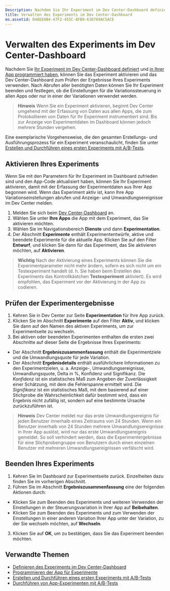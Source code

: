 ```yaml
---
Description: Nachdem Sie Ihr Experiment im Dev Center-Dashboard definiert und in Ihrer App programmiert haben, können Sie das Experiment aktivieren und das Dev Center-Dashboard zum Prüfen der Ergebnisse Ihres Experiments verwenden.
title: Verwalten des Experiments im Dev Center-Dashboard
ms.assetid: D48EE0B4-47F2-455C-8FB9-630769AC5ACE
---
```


# Verwalten des Experiments im Dev Center-Dashboard

Nachdem Sie [Ihr Experiment im Dev Center-Dashboard definiert](define-your-experiment-in-the-dev-center-dashboard.md) und [in Ihrer App programmiert haben](code-your-experiment-in-your-app.md), können Sie das Experiment aktivieren und das Dev Center-Dashboard zum Prüfen der Ergebnisse Ihres Experiments verwenden. Nach Abrufen aller benötigten Daten können Sie Ihr Experiment beenden und festlegen, ob die Einstellungen für die Variationssteuerung in allen Apps oder nur in einer der Variationen verwendet werden.

> **Hinweis** Wenn Sie ein Experiment aktivieren, beginnt Dev Center umgehend mit der Erfassung von Daten aus allen Apps, die zum Protokollieren von Daten für Ihr Experiment instrumentiert sind. Bis zur Anzeige von Experimentdaten im Dashboard können jedoch mehrere Stunden vergehen.

Eine exemplarische Vorgehensweise, die den gesamten Erstellungs- und Ausführungsprozess für ein Experiment veranschaulicht, finden Sie unter [Erstellen und Durchführen eines ersten Experiments mit A/B-Tests](create-and-run-your-first-experiment-with-a-b-testing.md).

## Aktivieren Ihres Experiments

Wenn Sie mit den Parametern für Ihr Experiment im Dashboard zufrieden sind und den App-Code aktualisiert haben, können Sie Ihr Experiment aktivieren, damit mit der Erfassung der Experimentdaten aus Ihrer App begonnen wird. Wenn das Experiment aktiv ist, kann Ihre App Variationseinstellungen abrufen und Anzeige- und Umwandlungsereignisse im Dev Center melden.

1. Melden Sie sich beim [Dev Center-Dashboard](https://dev.windows.com/overview) an.
2. Wählen Sie unter **Ihre Apps** die App mit dem Experiment, das Sie aktivieren möchten.
3. Wählen Sie im Navigationsbereich **Dienste** und dann **Experimentation**.
4. Der Abschnitt **Experimente** enthält Experimententwürfe, aktive und beendete Experimente für die aktuelle App. Klicken Sie auf den Filter **Entwurf**, und klicken Sie dann für das Experiment, das Sie aktivieren möchten, auf **Aktivieren**.

> **Wichtig** Nach der Aktivierung eines Experiments können Sie die Experimentparameter nicht mehr ändern, sofern es sich nicht um ein Testexperiment handelt (d. h. Sie haben beim Erstellen des Experiments das Kontrollkästchen **Testexperiment** aktiviert). Es wird empfohlen, das Experiment vor der Aktivierung in der App zu codieren.


## Prüfen der Experimentergebnisse

1. Kehren Sie in Dev Center zur Seite **Experimentation** für Ihre App zurück.
2. Klicken Sie im Abschnitt **Experimente** auf den Filter **Aktiv**, und klicken Sie dann auf den Namen des aktiven Experiments, um zur Experimentseite zu wechseln.
3. Bei aktiven oder beendeten Experimenten enthalten die ersten zwei Abschnitte auf dieser Seite die Ergebnisse Ihres Experiments:
  * Der Abschnitt **Ergebniszusammenfassung** enthält die Experimentziele und die Umwandlungsquote für jede Variation.
  * Der Abschnitt **Ergebnisdetails** enthält ausführlichere Informationen zu den Experimentzielen, u. a. Anzeige-, Umwandlungsereignisse, Umwandlungsquote, Delta in %, Konfidenz und Signifikanz. Die *Konfidenz* ist ein statistisches Maß zum Angeben der Zuverlässigkeit einer Schätzung, mit dem die Fehlerspanne ermittelt wird. Die *Signifikanz* ist ein statistisches Maß, mit dem basierend auf einer Stichprobe die Wahrscheinlichkeit dafür bestimmt wird, dass ein Ergebnis nicht zufällig ist, sondern auf eine bestimmte Ursache zurückzuführen ist.

  >**Hinweis** Dev Center meldet nur das erste Umwandlungsereignis für jeden Benutzer innerhalb eines Zeitraums von 24 Stunden. Wenn ein Benutzer innerhalb von 24 Stunden mehrere Umwandlungsereignisse in Ihrer App auslöst, wird nur das erste Umwandlungsereignis gemeldet. So soll verhindert werden, dass die Experimentergebnisse für eine Stichprobengruppe von Benutzern durch einen einzelnen Benutzer mit mehreren Umwandlungsereignissen verfälscht wird.


## Beenden Ihres Experiments

1. Kehren Sie Im Dashboard zur Experimentseite zurück. Einzelheiten dazu finden Sie im vorherigen Abschnitt.
2. Führen Sie im Abschnitt **Ergebniszusammenfassung** eine der folgenden Aktionen durch:
  * Klicken Sie zum Beenden des Experiments und weiteren Verwenden der Einstellungen in der Steuerungsvariation in Ihrer App auf **Beibehalten**.
  * Klicken Sie zum Beenden des Experiments und zum Verwenden der Einstellungen in einer anderen Variation Ihrer App unter der Variation, zu der Sie wechseln möchten, auf **Wechseln**.
3. Klicken Sie auf **OK**, um zu bestätigen, dass Sie das Experiment beenden möchten.


## Verwandte Themen

  * [Definieren des Experiments im Dev Center-Dashboard](define-your-experiment-in-the-dev-center-dashboard.md)
  * [Programmieren der App für Experimente](code-your-experiment-in-your-app.md)
  * [Erstellen und Durchführen eines ersten Experiments mit A/B-Tests](create-and-run-your-first-experiment-with-a-b-testing.md)
  * [Durchführen von App-Experimenten mit A/B-Tests](run-app-experiments-with-a-b-testing.md)


<!--HONumber=Mar16_HO5-->


